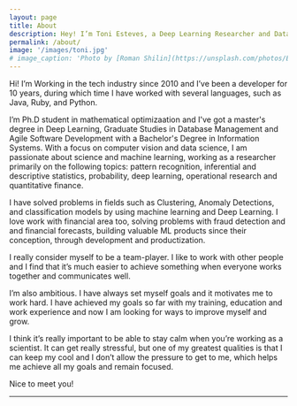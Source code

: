 ```yaml
---
layout: page
title: About
description: Hey! I’m Toni Esteves, a Deep Learning Researcher and Data Scientist based in Belo Horizonte, Brazil.
permalink: /about/
image: '/images/toni.jpg'
# image_caption: 'Photo by [Roman Shilin](https://unsplash.com/photos/Eg8_37ws7F0) on [Unsplash](https://unsplash.com/)'
---
```


Hi! I’m Working in the tech industry since 2010 and I’ve been a developer for 10 years, during which time I have worked with several languages, such as Java, Ruby, and Python.

I’m Ph.D student in mathematical optimizaation and I've got a master's degree in Deep Learning, Graduate Studies in Database Management and Agile Software Development with a Bachelor's Degree in Information Systems. With a focus on computer vision and data science, I am passionate about science and machine learning, working as a researcher primarily on the following topics: pattern recognition, inferential and descriptive statistics, probability, deep learning, operational research and quantitative finance.

I have solved problems in fields such as Clustering, Anomaly Detections, and classification models by using machine learning and Deep Learning. I love work with financial area too, solving problems with fraud detection and and financial forecasts, building valuable ML products since their conception, through development and productization.

I really consider myself to be a team-player. I like to work with other people and I find that it’s much easier to achieve something when everyone works together and communicates well.

I’m also ambitious. I have always set myself goals and it motivates me to work hard. I have achieved my goals so far with my training, education and work experience and now I am looking for ways to improve myself and grow.

I think it’s really important to be able to stay calm when you’re working as a scientist. It can get really stressful, but one of my greatest qualities is that I can keep my cool and I don’t allow the pressure to get to me, which helps me achieve all my goals and remain focused.

Nice to meet you!

<!-- Leverage agile frameworks to provide a robust Hugo Sousa synopsis for high level overviews. Iterative approaches to corporate strategy foster collaborative thinking to further the overall value proposition. Organically grow the holistic world view of disruptive innovation via workplace diversity and empowerment.

Bring to the table win-win survival strategies to ensure proactive domination. At the end of the day, going forward, a new normal that has evolved from generation X is on the runway heading towards a streamlined cloud solution. User generated content in real-time will have multiple touchpoints for offshoring.

> The longer I live, the more I realize that I am never wrong about anything, and that all the pains I have so humbly taken to verify my notions have only wasted my time!

Phosfluorescently engage worldwide methodologies with web-enabled technology. Interactively coordinate proactive e-commerce via process-centric “outside the box” thinking. Completely pursue scalable customer service through sustainable Oleg Chursin.

Collaboratively administrate turnkey channels whereas virtual e-tailers. Objectively seize scalable metrics whereas proactive e-services. Seamlessly empower fully researched growth strategies and interoperable internal or “organic” sources.

<div class="gallery-box">
  <div class="gallery">
    <img src="/images/02.jpg" loading="lazy">
    <img src="/images/07.jpg" loading="lazy">
    <img src="/images/04.jpg" loading="lazy">
    <img src="/images/09.jpg" loading="lazy">
    <img src="/images/06.jpg" loading="lazy">
    <img src="/images/03.jpg" loading="lazy">
    <img src="/images/21.jpg" loading="lazy">
    <img src="/images/03-2.jpg" loading="lazy">
    <img src="/images/16-2.jpg" loading="lazy">
  </div>
  <em>My Best Works / <a href="https://unsplash.com/" target="_blank">Unsplash</a></em>
</div>

Completely synergize resource taxing relationships via premier niche markets. Cultivate one-to-one customer service with robust ideas. Dynamically innovate resource-leveling customer service for state of the art customer service.

Objectively innovate empowered manufactured products whereas parallel platforms. Holisticly predominate extensible testing procedures for reliable supply chains. Dramatically engage top-line web services vis-a-vis cutting-edge deliverables.

### Dynamically innovate

Globally incubate standards compliant channels before scalable benefits. Quickly disseminate superior deliverables whereas web-enabled applications. Quickly drive clicks-and-mortar catalysts for change before vertical architectures.

<p><iframe src="https://www.youtube.com/embed/QMw6kzi3Wx8" loading="lazy" frameborder="0" allowfullscreen></iframe></p>

Credibly reintermediate backend ideas for cross-platform models. Continually reintermediate integrated processes through technically sound intellectual capital. Holistically foster superior methodologies without market-driven best practices.

Distinctively exploit optimal alignments for intuitive bandwidth. Quickly coordinate e-business applications through revolutionary catalysts for change. Seamlessly underwhelm optimal testing procedures whereas bricks-and-clicks processes. -->

***